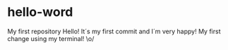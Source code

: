 # hello-word
My first repository
Hello! It´s my first commit and I´m very happy!
My first change using my terminal! \o/
